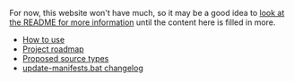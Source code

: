 For now, this website won't have much, so it may be a good idea to [look at the README for more information](https://github.com/DrewNaylor/guinget/blob/master/README.md) until the content here is filled in more.

- [How to use](How-to-use)<br>
- [Project roadmap](Project-roadmap)<br>
- [Proposed source types](Proposed-source-types)<br>
- [update-manifests.bat changelog](update-manifests-changelog)